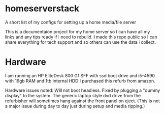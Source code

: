 # homeserverstack
A short list of my configs for setting up a home media/file server


This is a documentaion project for my home server so I can have all my links and any tips ready if I need to rebuild.
I made this repo public so I can share everything for tech support and so others can use the data I collect.

# Hardware
I am running an HP EliteDesk 800 G1 SFF with ssd boot drive and i5-4590 with 16gb RAM and 1tb internal HDD
I purchased this refurb from amazon.

Hardware issues noted:
  Will not boot headless.
    Fixed by plugging a "dummy display" to the system.
  The generic laptop style dvd drive from the refurbisher will sometimes hang against the front panel on eject.
    (This is not a major issue during day to day just during setup and media ripping.)
    
